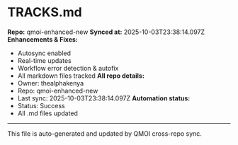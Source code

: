 # TRACKS.md

**Repo:** qmoi-enhanced-new
**Synced at:** 2025-10-03T23:38:14.097Z
**Enhancements & Fixes:**
- Autosync enabled
- Real-time updates
- Workflow error detection & autofix
- All markdown files tracked
**All repo details:**
- Owner: thealphakenya
- Repo: qmoi-enhanced-new
- Last sync: 2025-10-03T23:38:14.097Z
**Automation status:**
- Status: Success
- All .md files updated
---
This file is auto-generated and updated by QMOI cross-repo sync.
